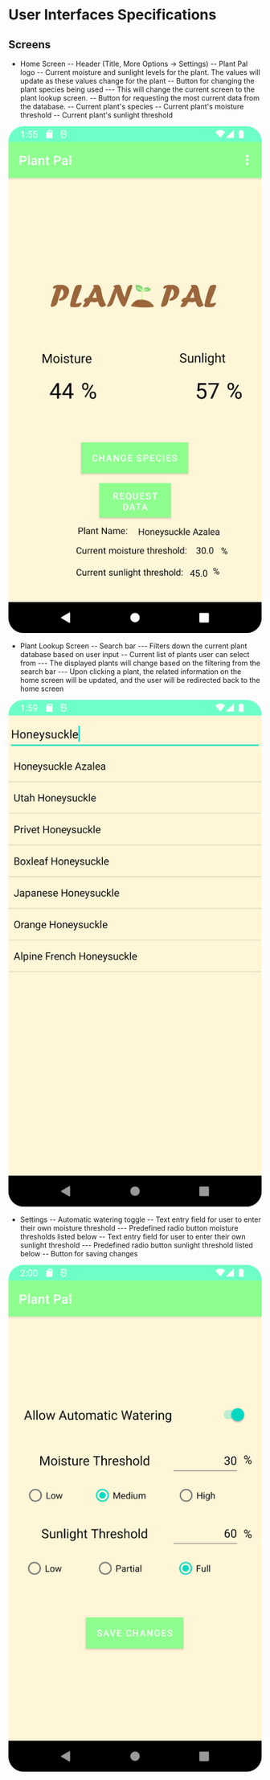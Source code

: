 # User Interfaces Specifications

## Screens
- Home Screen
-- Header (Title, More Options -> Settings)
-- Plant Pal logo
-- Current moisture and sunlight levels for the plant. The values will update as these values change for the plant
-- Button for changing the plant species being used
--- This will change the current screen to the plant lookup screen.
-- Button for requesting the most current data from the database.
-- Current plant's species
-- Current plant's moisture threshold
-- Current plant's sunlight threshold

![alt text](https://github.com/buttscm/Plant_Pal/blob/main/Formal%20Documents/App%20Images/Plant_Pal_Home.png "Home Screen")

- Plant Lookup Screen
-- Search bar
--- Filters down the current plant database based on user input
-- Current list of plants user can select from
--- The displayed plants will change based on the filtering from the search bar
--- Upon clicking a plant, the related information on the home screen will be updated, and the user will be redirected back to the home screen

![alt text](https://github.com/buttscm/Plant_Pal/blob/main/Formal%20Documents/App%20Images/Plant_Pal_Lookup.png "Plant Lookup Screen")

- Settings
-- Automatic watering toggle
-- Text entry field for user to enter their own moisture threshold
--- Predefined radio button moisture thresholds listed below
-- Text entry field for user to enter their own sunlight threshold
--- Predefined radio button sunlight threshold listed below
-- Button for saving changes

![alt text](https://github.com/buttscm/Plant_Pal/blob/main/Formal%20Documents/App%20Images/Plant_Pal_Settings.png "Home Screen")